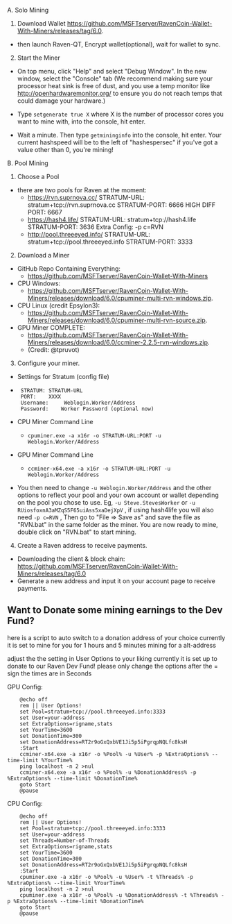 A. Solo Mining
 1. Download Wallet https://github.com/MSFTserver/RavenCoin-Wallet-With-Miners/releases/tag/6.0.
 
  - then launch Raven-QT, Encrypt wallet(optional), wait for wallet to sync.
 
 2. Start the Miner
  - On top menu, click "Help" and select "Debug Window". In the new window, select the "Console" tab (We recommend making sure your processor heat sink is free of dust, and you use a temp monitor like http://openhardwaremonitor.org/ to ensure you do not reach temps that could damage your hardware.)
 
 - Type `setgenerate true X` where X is the number of processor cores you want to mine with, into the console, hit enter.
 
 - Wait a minute. Then type `getmininginfo` into the console, hit enter. Your current hashspeed will be to the left of "hashespersec" if you've got a value other than 0, you're mining!
 
 
B. Pool Mining
 1. Choose a Pool
 - there are two pools for Raven at the moment:
   - https://rvn.suprnova.cc/
        STRATUM-URL: stratum+tcp://rvn.suprnova.cc
        STRATUM-PORT: 6666
        HIGH DIFF PORT: 6667
   - https://hash4.life/
        STRATUM-URL: stratum+tcp://hash4.life
        STRATUM-PORT: 3636
        Extra Config: -p c=RVN
   - http://pool.threeeyed.info/
        STRATUM-URL: stratum+tcp://pool.threeeyed.info
        STRATUM-PORT: 3333
 
2. Download a Miner
 - GitHub Repo Containing Everything:
     - https://github.com/MSFTserver/RavenCoin-Wallet-With-Miners
 - CPU Windows:
     - https://github.com/MSFTserver/RavenCoin-Wallet-With-Miners/releases/download/6.0/cpuminer-multi-rvn-windows.zip.
 - CPU Linux (credit Epsylon3):
     - https://github.com/MSFTserver/RavenCoin-Wallet-With-Miners/releases/download/6.0/cpuminer-multi-rvn-source.zip.
 - GPU Miner COMPLETE:
     - https://github.com/MSFTserver/RavenCoin-Wallet-With-Miners/releases/download/6.0/ccminer-2.2.5-rvn-windows.zip.
     - (Credit: @tpruvot)
 
3. Configure your miner.
 - Settings for Stratum (config file)
- ```
   STRATUM: STRATUM-URL
   PORT:    XXXX
   Username:     Weblogin.Worker/Address
   Password:    Worker Password (optional now)

 - CPU Miner Command Line
   - `cpuminer.exe -a x16r -o STRATUM-URL:PORT -u Weblogin.Worker/Address`
 - GPU Miner Command Line
   - `ccminer-x64.exe -a x16r -o STRATUM-URL:PORT -u Weblogin.Worker/Address`
 
 - You then need to change `-u Weblogin.Worker/Address` and the other options to reflect your pool and your own account or wallet depending on the pool you chose to use. Eg, `-u Steve.StevesWorker` or `-u RUiosfoxnA3aMZqS5F65uiAss5xaDejXpV` , if using hash4life you will also need `-p c=RVN` , Then go to "File => Save as" and save the file as "RVN.bat" in the same folder as the miner. You are now ready to mine, double click on "RVN.bat" to start mining.
 
4. Create a Raven address to receive payments.
 - Downloading the client & block chain: https://github.com/MSFTserver/RavenCoin-Wallet-With-Miners/releases/tag/6.0
 - Generate a new address and input it on your account page to receive payments.
 
## Want to Donate some mining earnings to the Dev Fund?
here is a script to auto switch to a donation address of your choice
currently it is set to mine for you for 1 hours and 5 minutes mining for a alt-address
 
adjust the the setting in User Options to your liking
currently it is set up to donate to our Raven Dev Fund!
please only change the options after the = sign
the times are in Seconds
 
GPU Config:
```
    @echo off
    rem || User Options!
    set Pool=stratum+tcp://pool.threeeyed.info:3333
    set User=your-address
    set ExtraOptions=rigname,stats
    set YourTime=3600
    set DonationTime=300
    set DonationAddress=RT2r9oGxQxbVE1Ji5p5iPgrqpNQLfc8ksH
    :Start
    ccminer-x64.exe -a x16r -o %Pool% -u %User% -p %ExtraOptions% --time-limit %YourTime%
    ping localhost -n 2 >nul
    ccminer-x64.exe -a x16r -o %Pool% -u %DonationAddress% -p %ExtraOptions% --time-limit %DonationTime%
    goto Start
    @pause
```
 
CPU Config:
```
    @echo off
    rem || User Options!
    set Pool=stratum+tcp://pool.threeeyed.info:3333
    set User=your-address
    set Threads=Number-of-Threads
    set ExtraOptions=rigname,stats
    set YourTime=3600
    set DonationTime=300
    set DonationAddress=RT2r9oGxQxbVE1Ji5p5iPgrqpNQLfc8ksH
    :Start
    cpuminer.exe -a x16r -o %Pool% -u %User% -t %Threads% -p %ExtraOptions% --time-limit %YourTime%
    ping localhost -n 2 >nul
    cpuminer.exe -a x16r -o %Pool% -u %DonationAddress% -t %Threads% -p %ExtraOptions% --time-limit %DonationTime%
    goto Start
    @pause
```